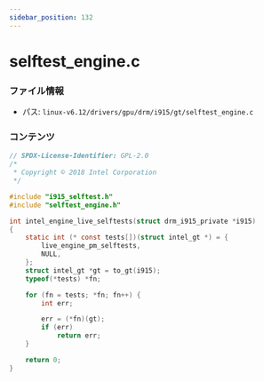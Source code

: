 ```yaml
---
sidebar_position: 132
---
```

# selftest_engine.c

### ファイル情報

- パス: `linux-v6.12/drivers/gpu/drm/i915/gt/selftest_engine.c`

### コンテンツ

```c
// SPDX-License-Identifier: GPL-2.0
/*
 * Copyright © 2018 Intel Corporation
 */

#include "i915_selftest.h"
#include "selftest_engine.h"

int intel_engine_live_selftests(struct drm_i915_private *i915)
{
	static int (* const tests[])(struct intel_gt *) = {
		live_engine_pm_selftests,
		NULL,
	};
	struct intel_gt *gt = to_gt(i915);
	typeof(*tests) *fn;

	for (fn = tests; *fn; fn++) {
		int err;

		err = (*fn)(gt);
		if (err)
			return err;
	}

	return 0;
}

```
